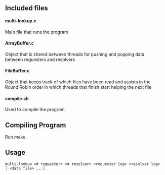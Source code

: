 ## Included files
#### multi-lookup.c
Main file that runs the program

#### ArrayBuffer.c </br>
Object that is shared between threads for pushing and popping data between requesters and resolvers

#### FileBuffer.c
Object that keeps track of which files have been read and assists in the Round Robin order in which threads that finish start helping the next file

#### compile.sh
Used to compile the program

## Compiling Program
Run make

## Usage
```
multi-lookup <# requester> <# resolver> <requester log> <resolver log> [ <data file> ...]
```
